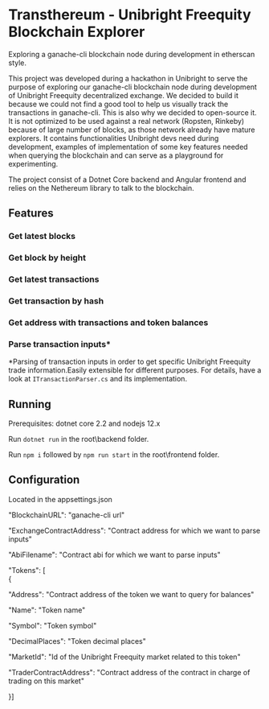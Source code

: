 # Transthereum - Unibright Freequity Blockchain Explorer
Exploring a ganache-cli blockchain node during development in etherscan style.

This project was developed during a hackathon in Unibright to serve the purpose of exploring our ganache-cli blockchain node during development of Unibright Freequity decentralized exchange. We decided to build it because we could not find a good tool to help us visually track the transactions in ganache-cli. This is also why we decided to open-source it. It is not optimized to be used against a real network (Ropsten, Rinkeby) because of large number of blocks, as those network already have mature explorers. It contains functionalities Unibright devs need during development, examples of implementation of some key features needed when querying the blockchain and can serve as a playground for experimenting.

The project consist of a Dotnet Core backend and Angular frontend and relies on the Nethereum library to talk to the blockchain.

## Features

### Get latest blocks

### Get block by height

### Get latest transactions

### Get transaction by hash

### Get address with transactions and token balances

### Parse transaction inputs*
*Parsing of transaction inputs in order to get specific Unibright Freequity trade information.Easily extensible for different purposes. For details, have a look at `ITransactionParser.cs` and its implementation.   

## Running

Prerequisites: dotnet core 2.2 and nodejs 12.x

Run `dotnet run` in the root\backend folder.

Run `npm i` followed by `npm run start` in the root\frontend folder.  

## Configuration

Located in the appsettings.json

"BlockchainURL": "ganache-cli url"

"ExchangeContractAddress": "Contract address for which we want to parse inputs"

"AbiFilename": "Contract abi for which we want to parse inputs"

"Tokens": [  
{

"Address": "Contract address of the token we want to query for balances"

"Name": "Token name"

"Symbol": "Token symbol"

"DecimalPlaces": "Token decimal places"

"MarketId": "Id of the Unibright Freequity market related to this token"

"TraderContractAddress": "Contract address of the contract in charge of trading on this market"

}]
